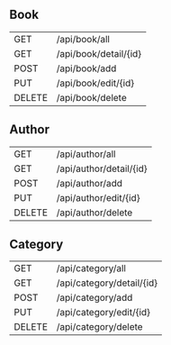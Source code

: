 ## Book
<table>
    <tbody>
        <tr>
            <td>GET</td>
            <td>/api/book/all</td>
        </tr>
        <tr>
            <td>GET</td>
            <td>/api/book/detail/{id}</td>
        </tr>
        <tr>
            <td>POST</td>
            <td>/api/book/add</td>
        </tr>
        <tr>
            <td>PUT</td>
            <td>/api/book/edit/{id}</td>
        </tr>
        <tr>
            <td>DELETE</td>
            <td>/api/book/delete</td>
        </tr>
    </tbody>
</table>

## Author
<table>
    <tbody>
        <tr>
            <td>GET</td>
            <td>/api/author/all</td>
        </tr>
        <tr>
            <td>GET</td>
            <td>/api/author/detail/{id}</td>
        </tr>
        <tr>
            <td>POST</td>
            <td>/api/author/add</td>
        </tr>
        <tr>
            <td>PUT</td>
            <td>/api/author/edit/{id}</td>
        </tr>
        <tr>
            <td>DELETE</td>
            <td>/api/author/delete</td>
        </tr>
    </tbody>
</table>

## Category
<table>
    <tbody>
        <tr>
            <td>GET</td>
            <td>/api/category/all</td>
        </tr>
        <tr>
            <td>GET</td>
            <td>/api/category/detail/{id}</td>
        </tr>
        <tr>
            <td>POST</td>
            <td>/api/category/add</td>
        </tr>
        <tr>
            <td>PUT</td>
            <td>/api/category/edit/{id}</td>
        </tr>
        <tr>
            <td>DELETE</td>
            <td>/api/category/delete</td>
        </tr>
    </tbody>
</table>
